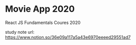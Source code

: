 # Movie App 2020

React JS Fundamentals Coures 2020

study note url: https://www.notion.so/36e09a117a5a43e6970eeeed29551ad7
